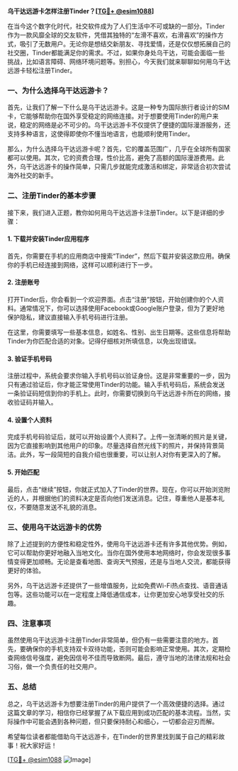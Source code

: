 **乌干达远游卡怎样注册Tinder？[[TG💪+ @esim1088](https://t.me/s/esim1088)]**

在当今这个数字化时代，社交软件成为了人们生活中不可或缺的一部分。Tinder作为一款风靡全球的交友软件，凭借其独特的“左滑不喜欢，右滑喜欢”的操作方式，吸引了无数用户。无论你是想结交新朋友、寻找爱情，还是仅仅想拓展自己的社交圈，Tinder都能满足你的需求。不过，如果你身处乌干达，可能会面临一些挑战，比如语言障碍、网络环境问题等。别担心，今天我们就来聊聊如何用乌干达远游卡轻松注册Tinder。

### 一、为什么选择乌干达远游卡？

首先，让我们了解一下什么是乌干达远游卡。这是一种专为国际旅行者设计的SIM卡，它能够帮助你在国外享受稳定的网络连接。对于想要使用Tinder的用户来说，稳定的网络是必不可少的。乌干达远游卡不仅提供了便捷的国际漫游服务，还支持多种语言，这使得即使你不懂当地语言，也能顺利使用Tinder。

那么，为什么选择乌干达远游卡呢？首先，它的覆盖范围广，几乎在全球所有国家都可以使用。其次，它的资费合理，性价比高，避免了高额的国际漫游费用。此外，乌干达远游卡的操作简单，只需几步就能完成激活和绑定，非常适合初次尝试海外社交的新手。

### 二、注册Tinder的基本步骤

接下来，我们进入正题，教你如何用乌干达远游卡注册Tinder。以下是详细的步骤：

#### 1. 下载并安装Tinder应用程序

首先，你需要在手机的应用商店中搜索“Tinder”，然后下载并安装这款应用。确保你的手机已经连接到网络，这样可以顺利进行下一步。

#### 2. 注册账号

打开Tinder后，你会看到一个欢迎界面。点击“注册”按钮，开始创建你的个人资料。通常情况下，你可以选择使用Facebook或Google账户登录，但为了更好地保护隐私，建议直接输入手机号码进行注册。

在这里，你需要填写一些基本信息，如姓名、性别、出生日期等。这些信息将帮助Tinder为你匹配合适的对象。记得仔细核对所填信息，以免出现错误。

#### 3. 验证手机号码

注册过程中，系统会要求你输入手机号码以验证身份。这是非常重要的一步，因为只有通过验证后，你才能正常使用Tinder的功能。输入手机号码后，系统会发送一条验证码短信到你的手机上。此时，你需要切换到乌干达远游卡所在的网络，接收验证码并输入。

#### 4. 设置个人资料

完成手机号码验证后，就可以开始设置个人资料了。上传一张清晰的照片是关键，因为它直接影响到其他用户的印象。尽量选择自然光线下的照片，并保持背景简洁。此外，写一段简短的自我介绍也很重要，可以让别人对你有更深入的了解。

#### 5. 开始匹配

最后，点击“继续”按钮，你就正式加入了Tinder的世界。现在，你可以开始浏览附近的人，并根据他们的资料决定是否向他们发送消息。记住，尊重他人是基本礼仪，不要随意发送不礼貌的消息。

### 三、使用乌干达远游卡的优势

除了上述提到的方便性和稳定性外，使用乌干达远游卡还有许多其他优势。例如，它可以帮助你更好地融入当地文化。当你在国外使用本地网络时，你会发现很多事情变得更加顺畅。无论是查看地图、查询天气预报，还是与当地人交流，都能获得更好的体验。

另外，乌干达远游卡还提供了一些增值服务，比如免费Wi-Fi热点查找、语音通话包等。这些功能可以在一定程度上降低通信成本，让你更加安心地享受社交的乐趣。

### 四、注意事项

虽然使用乌干达远游卡注册Tinder非常简单，但仍有一些需要注意的地方。首先，要确保你的手机支持双卡双待功能，否则可能会影响正常使用。其次，定期检查网络信号强度，避免因信号不佳而导致断网。最后，遵守当地的法律法规和社会习俗，做一个负责任的社交用户。

### 五、总结

总之，乌干达远游卡为想要注册Tinder的用户提供了一个高效便捷的选择。通过这篇文章的学习，相信你已经掌握了从下载应用到成功匹配的基本流程。当然，实际操作中可能会遇到各种问题，但只要保持耐心和细心，一切都会迎刃而解。

希望每位读者都能借助乌干达远游卡，在Tinder的世界里找到属于自己的精彩故事！祝大家好运！

[[TG💪+ @esim1088](https://t.me/s/esim1088) ![Image](https://i.postimg.cc/4NQfJmqS/Snipaste-2025-05-13-00-14-12.png)]